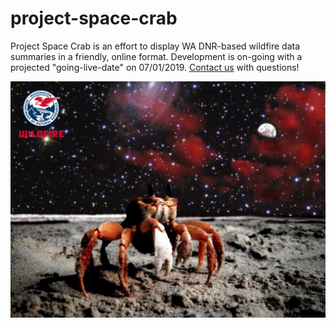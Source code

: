 # project-space-crab
Project Space Crab is an effort to display WA DNR-based wildfire data summaries in a friendly, online format. Development is on-going with a projected "going-live-date" on 07/01/2019. 
[Contact us](mailto:kirk.davis@dnr.wa.gov;josh.clark@dnr.wa.gov) with questions!

![The Space Crab lives in all of us](/space_crab_dnr.png)
